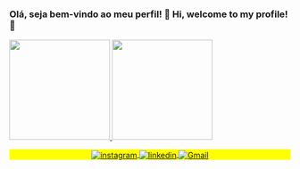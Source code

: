 ### Olá, seja bem-vindo ao meu perfil! 👋 Hi, welcome to my profile! 👋
<p>
</p>

  <a href="https://github.com/analivia1104">
 <img height="180em" src="https://github-readme-stats.vercel.app/api?username=analivia1104&show_icons=true&theme=tokyonight&include_all_commits=true&count_private=true"/>
  <img height="180em" src="https://github-readme-stats.vercel.app/api/top-langs/?username=analivia1104&layout=compact&langs_count=7&theme=tokyonight"/> 

<p align="center" style="background:yellow">

<a href="https://www.instagram.com/analivia_1104" target="_blank">
<img align="center" src="https://img.shields.io/badge/-Instagram-05122A?style=flat&logo=instagram" alt="instagram"/>
<a href="https://www.linkedin.com/in/ana-l%C3%ADvia-silva-paiva-915a13230/" target="_blank">
<img align="center" src="https://img.shields.io/badge/-LinkedIn-05122A?style=flat&logo=linkedin" alt="linkedin"/>
<a href="mailto:analivia110405@gmail.com" target="_blank">
<img align="center" src="https://img.shields.io/badge/-Gmail-05122A?style=flat&logo=Gmail" alt="Gmail"/>


</a> 
   </a>
</a>

